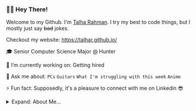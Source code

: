 ### 👋🏼 Hey There!

Welcome to my Github. I'm [Talha Rahman](https://www.linkedin.com/in/talha-rahman). I try my best to code things, but I mostly just say ~~bad~~ jokes.

Checkout my website: https://talhar.github.io/

🎓 Senior Computer Science Major @ Hunter 

🔭 I’m currently working on: Getting hired

💬 Ask me about: `PCs` `Guitars` `What I'm struggling with this week` `Anime`

⚡ Fun fact: Supposedly, it's a pleasure to connect with me on Linkedin 😎


<details>
<summary>Expand: About Me...</summary>
<p>

```javascript
const Talha = {
  languages: [C++, Java, Python, Swift, Javascript, HTML/CSS, SQL],
  technologies: [React, Bootstrap, Git, Linux],
};
```
</p>
</details>
